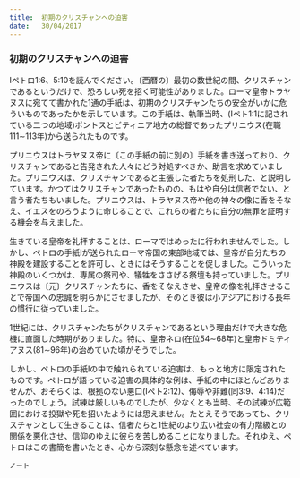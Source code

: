 ```yaml
---
title:  初期のクリスチャンへの迫害
date:   30/04/2017
---
```


### 初期のクリスチャンへの迫害

 Iペトロ1:6、5:10を読んでください。〔西暦の〕最初の数世紀の間、クリスチャンであるというだけで、恐ろしい死を招く可能性がありました。ローマ皇帝トラヤヌスに宛てて書かれた1通の手紙は、初期のクリスチャンたちの安全がいかに危ういものであったかを示しています。この手紙は、執筆当時、(Iペト1:1に記されている二つの地域)ポントスとビティニア地方の総督であったプリニウス(在職111∼113年)から送られたものです。

 プリニウスはトラヤヌス帝に〔この手紙の前に別の〕手紙を書き送っており、クリスチャンであると告発された人々にどう対処すべきか、助言を求めていました。プリニウスは、クリスチャンであると主張した者たちを処刑した、と説明しています。かつてはクリスチャンであったものの、もはや自分は信者でない、と言う者たちもいました。プリニウスは、トラヤヌス帝や他の神々の像に香をそなえ、イエスをのろうように命じることで、これらの者たちに自分の無罪を証明する機会を与えました。

 生きている皇帝を礼拝することは、ローマではめったに行われませんでした。しかし、ペトロの手紙Iが送られたローマ帝国の東部地域では、皇帝が自分たちの神殿を建設することを許可し、ときにはそうすることを促しました。こういった神殿のいくつかは、専属の祭司や、犠牲をささげる祭壇も持っていました。プリニウスは〔元〕クリスチャンたちに、香をそなえさせ、皇帝の像を礼拝させることで帝国への忠誠を明らかにさせましたが、そのとき彼は小アジアにおける長年の慣行に従っていました。

 1世紀には、クリスチャンたちがクリスチャンであるという理由だけで大きな危機に直面した時期がありました。特に、皇帝ネロ(在位54∼68年)と皇帝ドミティアヌス(81∼96年)の治めていた頃がそうでした。

 しかし、ペトロの手紙Iの中で触れられている迫害は、もっと地方に限定されたものです。ペトロが語っている迫害の具体的な例は、手紙の中にほとんどありませんが、おそらくは、根拠のない悪口(Iペト2:12)、侮辱や非難(同3:9、4:14)だったのでしょう。試練は厳しいものでしたが、少なくとも当時、その試練が広範囲における投獄や死を招いたようには思えません。たとえそうであっても、クリスチャンとして生きることは、信者たちと1世紀のより広い社会の有力階級との関係を悪化させ、信仰のゆえに彼らを苦しめることになりました。それゆえ、ペトロはこの書簡を書いたとき、心から深刻な懸念を述べています。

`ノート`

